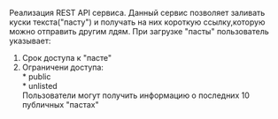 Реализация REST API сервиса. Данный сервис позволяет заливать куски текста("пасту") и получать на них короткую ссылку,которую можно отправить другим лдям.
При загрузке "пасты" пользователь указывает:
  1. Срок доступа к "пасте"
  2. Ограничени доступа:  
    * public  
    * unlisted  
Пользователи могут получить информацию о последних 10 публичных "пастах"
